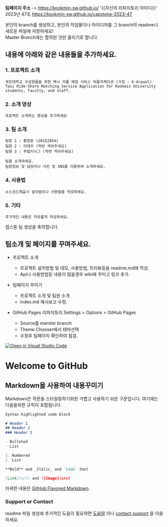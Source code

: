 **팀페이지 주소** -> https://kookmin-sw.github.io/ '{{자신의 리파지토리 아이디}}'  
2023년 47조  https://kookmin-sw.github.io/capstone-2023-47

본인의 branch를 생성하고, 본인의 작업물이나 아이디어를 그 branch의 readme나 새로운 파일에 저장하세요!  
Master Branch에는 합의된 것만 올리기로 합니다.

## 내용에 아래와 같은 내용들을 추가하세요.

### 1. 프로젝트 소개

    국민대학교 구성원들을 위한 택시 카풀 매칭 서비스 어플리케이션 (가칭 : K-Arpool)
    Taxi Ride-Share Matching Service Application for Kookmin University students, faculty, and staff.

### 2. 소개 영상

    프로젝트 소개하는 영상을 추가하세요

### 3. 팀 소개

    팀장 1 : 황정훈 (20152954)
    팀원 2 : 이태우 (학번 적어주세요)
    팀원 3 : 푸렙키시그 (학번 적어주세요)

    팀을 소개하세요.
    팀원정보 및 담당이나 사진 및 SNS를 이용하여 소개하세요.

### 4. 사용법

    소스코드제출시 설치법이나 사용법을 작성하세요.

### 5. 기타

    추가적인 내용은 자유롭게 작성하세요.
    
캡스톤 팀 생성을 축하합니다.

## 팀소개 및 페이지를 꾸며주세요.

- 프로젝트 소개
  - 프로젝트 설치방법 및 데모, 사용방법, 프리뷰등을 readme.md에 작성.
  - Api나 사용방법등 내용이 많을경우 wiki에 꾸미고 링크 추가.

- 팀페이지 꾸미기
  - 프로젝트 소개 및 팀원 소개
  - index.md 예시보고 수정.

- GitHub Pages 리파지토리 Settings > Options > GitHub Pages 
  - Source를 marster branch
  - Theme Chooser에서 태마선택
  - 수정후 팀페이지 확인하여 점검.

[![Open in Visual Studio Code](https://classroom.github.com/assets/open-in-vscode-c66648af7eb3fe8bc4f294546bfd86ef473780cde1dea487d3c4ff354943c9ae.svg)](https://classroom.github.com/online_ide?assignment_repo_id=10379782&assignment_repo_type=AssignmentRepo)
# Welcome to GitHub

## Markdown을 사용하여 내용꾸미기

Markdown은 작문을 스타일링하기위한 가볍고 사용하기 쉬운 구문입니다. 여기에는 다음을위한 규칙이 포함됩니다.

```markdown
Syntax highlighted code block

# Header 1
## Header 2
### Header 3

- Bulleted
- List

1. Numbered
2. List

**Bold** and _Italic_ and `Code` text

[Link](url) and ![Image](src)
```

자세한 내용은 [GitHub Flavored Markdown](https://guides.github.com/features/mastering-markdown/).

### Support or Contact

readme 파일 생성에 추가적인 도움이 필요하면 [도움말](https://help.github.com/articles/about-readmes/) 이나 [contact support](https://github.com/contact) 을 이용하세요.
